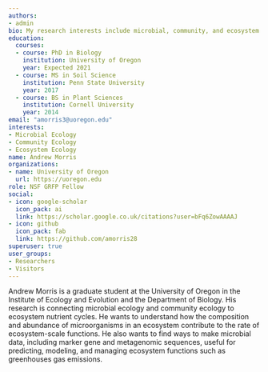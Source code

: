 ```yaml
---
authors:
- admin
bio: My research interests include microbial, community, and ecosystem ecology.
education:
  courses:
  - course: PhD in Biology
    institution: University of Oregon
    year: Expected 2021
  - course: MS in Soil Science
    institution: Penn State University
    year: 2017
  - course: BS in Plant Sciences
    institution: Cornell University
    year: 2014
email: "amorris3@uoregon.edu"
interests:
- Microbial Ecology
- Community Ecology
- Ecosystem Ecology
name: Andrew Morris
organizations:
- name: University of Oregon
  url: https://uoregon.edu
role: NSF GRFP Fellow
social:
- icon: google-scholar
  icon_pack: ai
  link: https://scholar.google.co.uk/citations?user=bFq6ZowAAAAJ
- icon: github
  icon_pack: fab
  link: https://github.com/amorris28
superuser: true
user_groups:
- Researchers
- Visitors
---
```


Andrew Morris is a graduate student at the University of Oregon in the Institute of Ecology and Evolution and the Department of Biology. His research is connecting microbial ecology and community ecology to ecosystem nutrient cycles. He wants to understand how the composition and abundance of microorganisms in an ecosystem contribute to the rate of ecosystem-scale functions. He also wants to find ways to make microbial data, including marker gene and metagenomic sequences, useful for predicting, modeling, and managing ecosystem functions such as greenhouses gas emissions.
